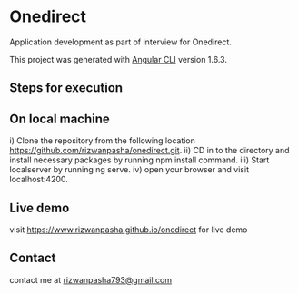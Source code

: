 # Onedirect

Application development as part of interview for Onedirect.

This project was generated with [Angular CLI](https://github.com/angular/angular-cli) version 1.6.3.

## Steps for execution 

## On local machine
 i) Clone the repository from the following location https://github.com/rizwanpasha/onedirect.git.
 ii)  CD in to the directory and install necessary packages by running npm install command. 
 iii) Start localserver by running ng serve.
 iv) open your browser and visit localhost:4200.

 ## Live demo
 visit https://www.rizwanpasha.github.io/onedirect for live demo

 ## Contact 
 contact me at rizwanpasha793@gmail.com